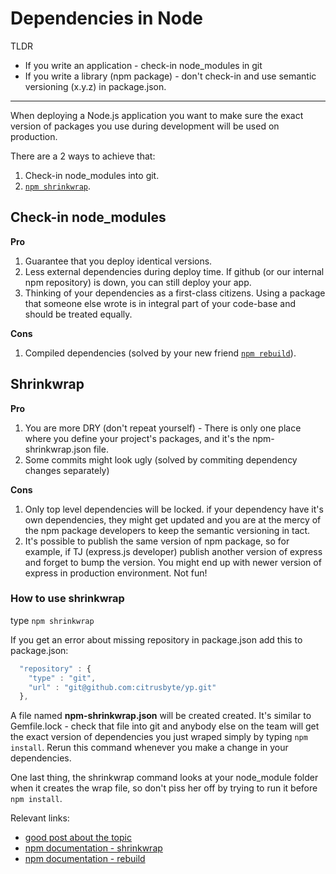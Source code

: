 # Dependencies in Node

TLDR

* If you write an application - check-in node_modules in git
* If you write a library (npm package) - don't check-in and use semantic versioning (x.y.z) in package.json.

***

When deploying a Node.js application you want to make sure the exact version of packages you use during development will be used on production.

There are a 2 ways to achieve that:

1. Check-in node_modules into git.
1. [`npm shrinkwrap`][1].

## Check-in node_modules
**Pro**

1. Guarantee that you deploy identical versions.
1. Less external dependencies during deploy time. If github (or our internal npm repository) is down, you can still deploy your app.
1. Thinking of your dependencies as a first-class citizens. Using a package that someone else wrote is in integral part of your code-base and should be treated equally.

**Cons**

1. Compiled dependencies (solved by your new friend [`npm rebuild`][2]).

## Shrinkwrap
**Pro**

1. You are more DRY (don't repeat yourself) - There is only one place where you define your project's packages, and it's the npm-shrinkwrap.json file.
1. Some commits might look ugly (solved by commiting dependency changes separately)

**Cons**

1. Only top level dependencies will be locked. if your dependency have it's own dependencies, they might get updated and you are at the mercy of the npm package developers to keep the semantic versioning in tact.
1. It's possible to publish the same version of npm package, so for example, if TJ (express.js developer) publish another version of express and forget to bump the version. You might end up with newer version of express in production environment. Not fun!

### How to use shrinkwrap

type `npm shrinkwrap`

If you get an error about missing repository in package.json add this to package.json:

```js
  "repository" : {
    "type" : "git",
    "url" : "git@github.com:citrusbyte/yp.git"
  },
```

A file named **npm-shrinkwrap.json** will be created created. It's similar to Gemfile.lock - check that file into git and anybody else on the team will get the exact version of dependencies you just wraped simply by typing `npm install`. Rerun this command whenever you make a change in your dependencies.

One last thing, the shrinkwrap command looks at your node_module folder when it creates the wrap file, so don't piss her off by trying to run it before `npm install`.

[1]: https://npmjs.org/doc/shrinkwrap.html "https://npmjs.org/doc/shrinkwrap.html"
[2]: https://npmjs.org/doc/rebuild.html "https://npmjs.org/doc/rebuild.html"


Relevant links:

* [good post about the topic](http://www.futurealoof.com/posts/nodemodules-in-git.html)
* [npm documentation - shrinkwrap](https://npmjs.org/doc/shrinkwrap.html)
* [npm documentation - rebuild](https://npmjs.org/doc/rebuild.html)
